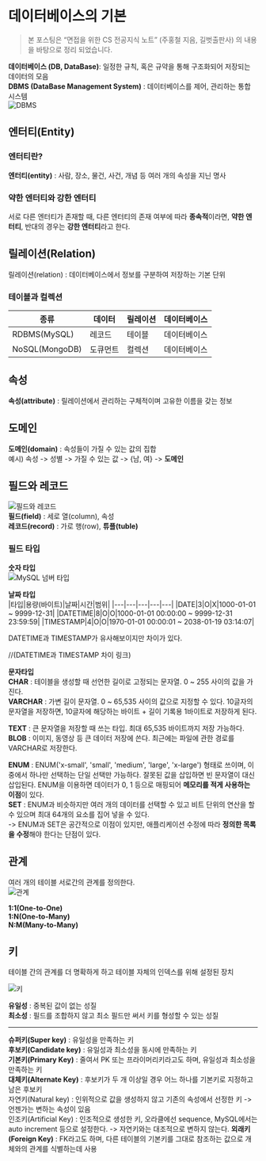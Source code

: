 # 데이터베이스의 기본
> 본 포스팅은 “면접을 위한 CS 전공지식 노트” (주홍철 지음, 길벗출판사) 의 내용을 바탕으로 정리 되었습니다.

**데이터베이스 (DB, DataBase)**: 일정한 규칙, 혹은 규약을 통해 구조화되어 저장되는 데이터의 모음   
**DBMS (DataBase Management System)** : 데이터베이스를 제어, 관리하는 통합 시스템   
![DBMS](http://terms.tta.or.kr/upload/image/terms2021/38_dbms.png)   

## 엔터티(Entity)
### 엔터티란?
**엔터티(entity)** : 사람, 장소, 물건, 사건, 개념 등 여러 개의 속성을 지닌 명사
### 약한 엔터티와 강한 엔터티
서로 다른 엔터티가 존재할 때, 다른 엔터티의 존재 여부에 따라 **종속적**이라면, **약한 엔터티**, 반대의 경우는 **강한 엔터티**라고 한다.

## 릴레이션(Relation)
릴레이션(relation) : 데이터베이스에서 정보를 구분하여 저장하는 기본 단위   
### 테이블과 컬렉션
|종류|데이터|릴레이션|데이터베이스|
|---|---|---|---|
|RDBMS(MySQL)|레코드|테이블|데이터베이스|
|NoSQL(MongoDB)|도큐먼트|컬렉션|데이터베이스|

## 속성
**속성(attribute)** : 릴레이션에서 관리하는 구체적이며 고유한 이름을 갖는 정보

## 도메인
**도메인(domain)** : 속성들이 가질 수 있는 값의 집합   
예시) 속성 -> 성별 -> 가질 수 있는 값 -> {남, 여} -> **도메인**   

## 필드와 레코드
![필드와 레코드](https://computerscienceigsce.files.wordpress.com/2016/08/database-record-and-field.png)   
**필드(field)** : 세로 열(column), 속성   
**레코드(record)** : 가로 행(row), **튜플(tuble)**  

### 필드 타입
**숫자 타입**   
![MySQL 넘버 타입](https://i.stack.imgur.com/KDdMS.jpg)   

**날짜 타입**   
|타입|용량(바이트)|날짜|시간|범위|
|---|---|---|---|---|
|DATE|3|O|X|1000-01-01 ~ 9999-12-31|
|DATETIME|8|O|O|1000-01-01 00:00:00 ~ 9999-12-31 23:59:59|
|TIMESTAMP|4|O|O|1970-01-01 00:00:01 ~ 2038-01-19 03:14:07|   

DATETIME과 TIMESTAMP가 유사해보이지만 차이가 있다.

//(DATETIME과 TIMESTAMP 차이 링크)

**문자타입**   
**CHAR** : 테이블을 생성할 때 선언한 길이로 고정되는 문자열. 0 ~ 255 사이의 값을 가진다.   
**VARCHAR** : 가변 길이 문자열. 0 ~ 65,535 사이의 값으로 지정할 수 있다. 10글자의 문자열을 저장하면, 10글자에 해당하는 바이트 + 길이 기록용 1바이트로 저장하게 된다.   

**TEXT** : 큰 문자열을 저장할 때 쓰는 타입. 최대 65,535 바이트까지 저장 가능하다.   
**BLOB** : 이미지, 동영상 등 큰 데이터 저장에 쓴다. 최근에는 파일에 관한 경로를 VARCHAR로 저장한다.

**ENUM** : ENUM('x-small', 'small', 'medium', 'large', 'x-large') 형태로 쓰이며, 이중에서 하나만 선택하는 단일 선택만 가능하다. 잘못된 값을 삽입하면 빈 문자열이 대신 삽입된다. ENUM을 이용하면 데이터가 0, 1 등으로 매핑되어 **메모리를 적게 사용하는 이점**이 있다.   
**SET** : ENUM과 비슷하지만 여러 개의 데이터를 선택할 수 있고 비트 단위의 연산을 할 수 있으며 최대 64개의 요소를 집어 넣을 수 있다.   
-> ENUM과 SET은 공간적으로 이점이 있지만, 애플리케이션 수정에 따라 **정의한 목록을 수정**해야 한다는 단점이 있다.

## 관계
여러 개의 테이블 서로간의 관계를 정의한다.   
![관계](https://cdn.nulab.com/learn-wp/app/uploads/2018/05/14210151/ER-notation-1.png)

**1:1(One-to-One)**   
**1:N(One-to-Many)**   
**N:M(Many-to-Many)**   

## 키
테이블 간의 관계를 더 명확하게 하고 테이블 자체의 인덱스를 위해 설정된 장치   

![키](https://gateoverflow.in/?qa=blob&qa_blobid=7954264169354844236)

**유일성** : 중복된 값이 없는 성질   
**최소성** : 필드를 조합하지 않고 최소 필드만 써서 키를 형성할 수 있는 성질   

---
**슈퍼키(Super key)** : 유일성을 만족하는 키   
**후보키(Candidate key)** : 유일성과 최소성을 동시에 만족하는 키   
**기본키(Primary Key)** : 줄여서 PK 또는 프라이머리키라고도 하며, 유일성과 최소성을 만족하는 키   
**대체키(Alternate Key)** : 후보키가 두 개 이상일 경우 어느 하나를 기본키로 지정하고 남은 후보키   
자연키(Natural key) : 인위적으로 값을 생성하지 않고 기존의 속성에서 선정한 키 -> 언젠가는 변하는 속성이 있음   
인조키(Artificial Key) : 인조적으로 생성한 키, 오라클에선 sequence, MySQL에서는 auto increment 등으로 설정한다. -> 자연키와는 대조적으로 변하지 않는다.
**외래키(Foreign Key)** : FK라고도 하며, 다른 테이블의 기본키를 그대로 참조하는 값으로 개체와의 관계를 식별하는데 사용   